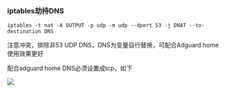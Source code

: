 ### iptables劫持DNS


```
iptables -t nat -A OUTPUT -p udp -m udp --dport 53 -j DNAT --to-destination DNS
```

注意冲突，排除非53 UDP DNS，DNS为变量自行替换，可配合Adguard home使用效果更好

配合adguard home DNS必须设置成tcp，如下

![](https://www.nicoimg.com/file/nicoimg/tcpdns.png)
